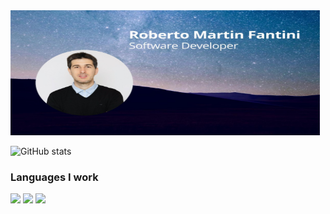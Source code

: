 <img src="https://github.com/martinfantini/martinfantini/blob/main/Images/PresntationCard.jpg" width="495" height="200">


![GitHub stats](https://github-readme-stats.vercel.app/api?username=martinfantini&show_icons=true&hide_border=true)


### Languages I work
 <img src="https://img.shields.io/badge/-C%20&%20C++-659ad2?style=flat&logo=c%2B%2B&logoColor=ffffff"> <img src="http://img.shields.io/badge/-Java-F89820?style=flat&logo=java&logoColor=white"> <img src="https://img.shields.io/badge/-Python-black?style=flat&logo=python&logoColor=white">
